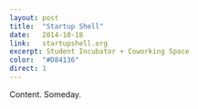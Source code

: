 ```yaml
---
layout: post
title:  "Startup Shell"
date:   2014-10-18
link:	startupshell.org
excerpt: Student Incubator + Coworking Space
color:	"#D84136"
direct: 1
---
```

Content. Someday.